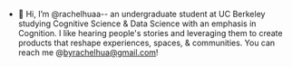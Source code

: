 - 👋 Hi, I’m @rachelhuaa-- an undergraduate student at UC Berkeley studying Cognitive Science & Data Science with an emphasis in Cognition. I like hearing people's stories and leveraging them to create products that reshape experiences, spaces, & communities. You can reach me @byrachelhua@gmail.com!

<!---
rachelhuaa/rachelhuaa is a ✨ special ✨ repository because its `README.md` (this file) appears on your GitHub profile.
You can click the Preview link to take a look at your changes.
--->
